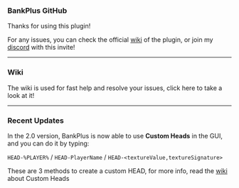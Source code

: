### BankPlus GitHub

Thanks for using this plugin!

For any issues, you can check the official [wiki](https://github.com/Pulsih/BankPlus/wiki) of the plugin, or join my [discord](https://discord.gg/gDweRZ2FeC) with this invite!

***

### Wiki
The wiki is used for fast help and resolve your issues, click here to take a look at it!

***

### Recent Updates
In the 2.0 version, BankPlus is now able to use __Custom Heads__ in the GUI, and you can do it by typing:

`HEAD-%PLAYER%` / `HEAD-PlayerName` / `HEAD-<textureValue,textureSignature>`

These are 3 methods to create a custom HEAD, for more info, read the [wiki](https://github.com/Pulsih/BankPlus/wiki) about Custom Heads

